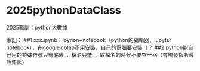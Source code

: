 # 2025pythonDataClass
2025職訓：python大數據

筆記：
##1
xxx.ipynb：ipynon+notebook（python的編輯器，jupyter notebook），在google colab不用安裝，自己的電腦要安裝（？
##2
python能自己用的特殊符號只有底線_，檔名只能_，取檔名的時候不要空一格（會觸發指令導致錯誤）
